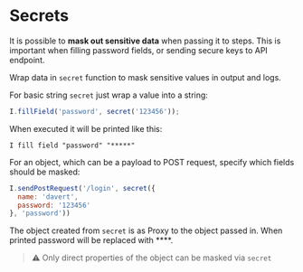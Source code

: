 # Secrets

It is possible to **mask out sensitive data** when passing it to steps. This is important when filling password fields, or sending secure keys to API endpoint. 

Wrap data in `secret` function to mask sensitive values in output and logs.

For basic string `secret` just wrap a value into a string:

```js
I.fillField('password', secret('123456'));
```

When executed it will be printed like this:

```
I fill field "password" "*****"
```

For an object, which can be a payload to POST request, specify which fields should be masked:

```js
I.sendPostRequest('/login', secret({
  name: 'davert',
  password: '123456'
}, 'password'))
```

The object created from `secret` is as Proxy to the object passed in. When printed password will be replaced with ****. 

> ⚠️ Only direct properties of the object can be masked via `secret`